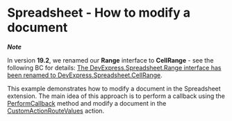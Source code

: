 # Spreadsheet - How to modify a document

***Note***

In version **19.2**, we renamed our **Range** interface to **CellRange** - see the following BC for details: [The DevExpress.Spreadsheet.Range interface has been renamed to DevExpress.Spreadsheet.CellRange](https://supportcenter.devexpress.com/ticket/details/bc5125).

This example demonstrates how to modify a document in the Spreadsheet extension.
The main idea of this approach is to perform a callback using the  [PerformCallback](https://docs.devexpress.com/AspNet/js-ASPxClientSpreadsheet.PerformCallback%28parameter%29) method and modify a document in the [CustomActionRouteValues](https://docs.devexpress.com/AspNet/DevExpress.Web.Mvc.SpreadsheetSettings.CustomActionRouteValues) action.
 